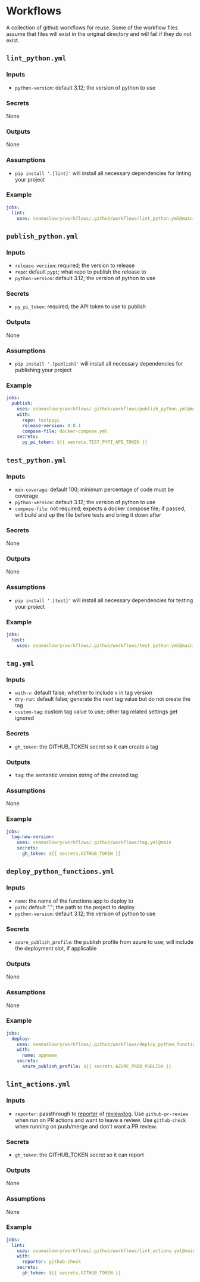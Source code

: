 # Workflows

A collection of github workflows for reuse. Some of the workflow files assume that files will exist in the original directory and will fail if they do not exist.

## `lint_python.yml`

### Inputs

- `python-version`: default 3.12; the version of python to use

### Secrets

None

### Outputs

None

### Assumptions

- `pip install '.[lint]'` will install all necessary dependencies for linting your project

### Example

```yaml
jobs:
  lint:
    uses: seamuslowry/workflows/.github/workflows/lint_python.yml@main
```

## `publish_python.yml`

### Inputs

- `release-version`: required; the version to release
- `repo`: default `pypi`; what repo to publish the release to
- `python-version`: default 3.12; the version of python to use

### Secrets

- `py_pi_token`: required; the API token to use to publish

### Outputs

None

### Assumptions

- `pip install '.[publish]'` will install all necessary dependencies for publishing your project

### Example

```yaml
jobs:
  publish:
    uses: seamuslowry/workflows/.github/workflows/publish_python.yml@main
    with:
      repo: testpypi
      release-version: 0.0.1
      compose-file: docker-compose.yml
    secrets:
      py_pi_token: ${{ secrets.TEST_PYPI_API_TOKEN }}
```

## `test_python.yml`

### Inputs

- `min-coverage`: default 100; minimum percentage of code must be coverage
- `python-version`: default 3.12; the version of python to use
- `compose-file`: not required; expects a docker compose file; if passed, will build and up the file before tests and bring it down after

### Secrets

None

### Outputs

None

### Assumptions

- `pip install '.[test]'` will install all necessary dependencies for testing your project

### Example

```yaml
jobs:
  test:
    uses: seamuslowry/workflows/.github/workflows/test_python.yml@main
```

## `tag.yml`

### Inputs

- `with-v`: default false; whether to include v in tag version
- `dry-run`: default false; generate the next tag value but do not create the tag
- `custom-tag`: custom tag value to use; other tag related settings get ignored

### Secrets

- `gh_token`: the GITHUB_TOKEN secret so it can create a tag

### Outputs

- `tag`: the semantic version string of the created tag

### Assumptions

None

### Example

```yaml
jobs:
  tag-new-version:
    uses: seamuslowry/workflows/.github/workflows/tag.yml@main
    secrets:
      gh_token: ${{ secrets.GITHUB_TOKEN }}
```

## `deploy_python_functions.yml`

### Inputs

- `name`: the name of the functions app to deploy to
- `path`: default "."; the path to the project to deploy
- `python-version`: default 3.12; the version of python to use

### Secrets

- `azure_publish_profile`: the publish profile from azure to use; will include the deployment slot, if applicable

### Outputs

None

### Assumptions

None

### Example

```yaml
jobs:
  deploy:
    uses: seamuslowry/workflows/.github/workflows/deploy_python_functions.yml@main
    with:
      name: appname
    secrets:
      azure_publish_profile: ${{ secrets.AZURE_PROD_PUBLISH }}
```

## `lint_actions.yml`

### Inputs

- `reporter`: passthrough to [reporter](https://github.com/reviewdog/reviewdog#reporters) of [reviewdog](https://github.com/reviewdog/reviewdog). Use `github-pr-review` when run on PR actions and want to leave a review. Use `github-check` when running on push/merge and don't want a PR review.

### Secrets

- `gh_token`: the GITHUB_TOKEN secret so it can report

### Outputs

None

### Assumptions

None

### Example

```yaml
jobs:
  lint:
    uses: seamuslowry/workflows/.github/workflows/lint_actions.yml@main
    with:
      reporter: github-check
    secrets:
      gh_token: ${{ secrets.GITHUB_TOKEN }}
```
